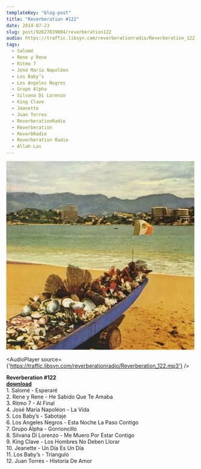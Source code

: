 ```yaml
---
templateKey: "blog-post"
title: "Reverberation #122"
date: 2014-07-23
slug: post/92627039004/reverberation122
audio: https://traffic.libsyn.com/reverberationradio/Reverberation_122.mp3
tags:
  - Salomé
  - Rene y Rene
  - Ritmo 7
  - José María Napoléon
  - Los Baby’s
  - Los Angeles Negros
  - Grupo Alpha
  - Silvana Di Lorenzo
  - King Clave
  - Jeanette
  - Juan Torres
  - ReverberationRadio
  - Reverberation
  - ReverbRadio
  - Reverberation Radio
  - Allah-Las
---
```


![Reverberation #122](../images/4ef44977c44364f7eb58a13cb29b11e6f7ecc0d6d22a6f50b71d8e8cca933291.jpg)

<AudioPlayer source={'https://traffic.libsyn.com/reverberationradio/Reverberation_122.mp3'} />

<p><strong>Reverberation #122<br /></strong><strong><a href="https://traffic.libsyn.com/reverberationradio/Reverberation_122.mp3">download<br /></a></strong>1. Salom&eacute; - Esperar&eacute;<br />2. Rene y Rene - He Sabido Que Te Amaba<br />3. Ritmo 7 - Al Final<br />4. Jos&eacute; Mar&iacute;a Napol&eacute;on - La Vida<br />5. Los Baby&rsquo;s - Sabotaje<br />6. Los Angeles Negros - Esta Noche La Paso Contigo<br />7. Grupo Alpha - Gorrioncillo<br />8. Silvana Di Lorenzo - Me Muero Por Estar Contigo<br />9. King Clave - Los Hombres No Deben Llorar<br />10. Jeanette - Un D&iacute;a Es Un D&iacute;a<br />11. Los Baby&rsquo;s - Triangulo<br />12. Juan Torres - Historia De Amor</p>
